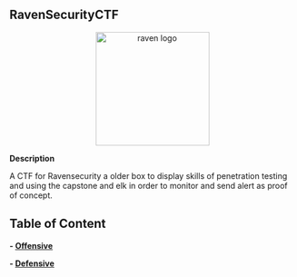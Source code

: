 ## RavenSecurityCTF
<p align="center">
  <img width="200" src="https://cdn.discordapp.com/attachments/1002356492344770703/1002956300226924604/unknown.png" alt="raven logo">
</p>

**Description**

A CTF for Ravensecurity a older box to display skills of penetration testing and using the capstone and elk in order to monitor and send alert as proof of concept. 

## Table of Content

**- [Offensive](https://github.com/Ruykii/MSUBootcamp2022/tree/main/Ansible](https://github.com/Ruykii/RavenSecurityCTF/blob/main/Offensive.md))**

**- [Defensive](https://github.com/Ruykii/RavenSecurityCTF/blob/main/Defensive.md)**

